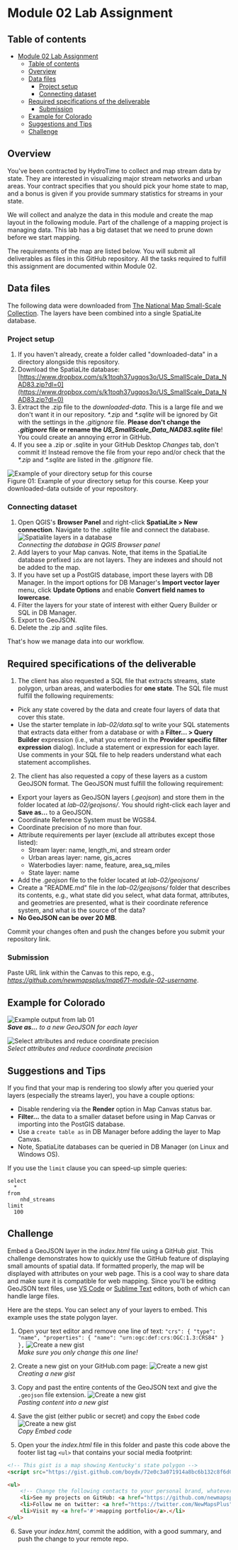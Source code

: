 # Module 02 Lab Assignment

## Table of contents

<!-- TOC -->

- [Module 02 Lab Assignment](#module-02-lab-assignment)
    - [Table of contents](#table-of-contents)
    - [Overview](#overview)
    - [Data files](#data-files)
        - [Project setup](#project-setup)
        - [Connecting dataset](#connecting-dataset)
    - [Required specifications of the deliverable](#required-specifications-of-the-deliverable)
        - [Submission](#submission)
    - [Example for Colorado](#example-for-colorado)
    - [Suggestions and Tips](#suggestions-and-tips)
    - [Challenge](#challenge)

<!-- /TOC -->

## Overview

You've been contracted by HydroTime to collect and map stream data by state. They are interested in visualizing major stream networks and urban areas. Your contract specifies that you should pick your home state to map, and a bonus is given if you provide summary statistics for streams in your state.

We will collect and analyze the data in this module and create the map layout in the following module. Part of the challenge of a mapping project is managing data. This lab has a big dataset that we need to prune down before we start mapping.

The requirements of the map are listed below. You will submit all deliverables as files in this GitHub repository. All the tasks required to fulfill this assignment are documented within Module 02.

## Data files

The following data were downloaded from [The National Map Small-Scale Collection](https://nationalmap.gov/small_scale/atlasftp.html). The layers have been combined into a single SpatiaLite database.

### Project setup
1. If you haven't already, create a folder called "downloaded-data" in a directory alongside this repository.
2. Download the SpatiaLite database:
[https://www.dropbox.com/s/k1toqh37ugqos3o/US_SmallScale_Data_NAD83.zip?dl=0](https://www.dropbox.com/s/k1toqh37ugqos3o/US_SmallScale_Data_NAD83.zip?dl=0)
3. Extract the .zip file to the *downloaded-data*. This is a large file and we don't want it in our repository. _*.zip_ and _*.sqlite_ will be ignored by Git with the settings in the *.gitignore* file. **Please don't change the *.gitignore* file or rename the *US_SmallScale_Data_NAD83.sqlite* file**! You could create an annoying error in GitHub.
4. If you see a .zip or .sqlite in your GitHub Desktop *Changes* tab, don't commit it! Instead remove the file from your repo and/or check that the _*.zip_ and _*.sqlite_ are listed in the *.gitignore* file.

![Example of your directory setup for this course](graphics/q00-co-example.png)   
Figure 01: Example of your directory setup for this course. Keep your downloaded-data outside of your repository.

### Connecting dataset

1. Open QGIS's **Browser Panel** and right-click **SpatiaLite > New connection**. Navigate to the .sqlite file and connect the database.    
![Spatialite layers in a database](graphics/q10-spatialite-layers.png)    
*Connecting the database in QGIS Browser panel*
2. Add layers to your Map canvas. Note, that items in the SpatiaLite database prefixed `idx` are not layers. They are indexes and should not be added to the map.
3. If you have set up a PostGIS database, import these layers with DB Manager. In the import options for DB Manager's **Import vector layer** menu, click **Update Options** and enable **Convert field names to lowercase**.
4. Filter the layers for your state of interest with either Query Builder or SQL in DB Manager.
5. Export to GeoJSON.
6. Delete the .zip and .sqlite files.

That's how we manage data into our workflow.


## Required specifications of the deliverable

1) The client has also requested a SQL file that extracts streams, state polygon, urban areas, and waterbodies for **one state**. The SQL file must fulfill the following requirements:

* Pick any state covered by the data and create four layers of data that cover this state.
* Use the starter template in *lab-02/data.sql* to write your SQL statements that extracts data either from a database or with a **Filter... > Query Builder** expression (i.e., what you entered in the **Provider specific filter expression** dialog). Include a statement or expression for each layer. Use comments in your SQL file to help readers understand what each statement accomplishes.


2) The client has also requested a copy of these layers as a custom GeoJSON format. The GeoJSON must fulfill the following requirement:

* Export your layers as GeoJSON layers (*.geojson*) and store them in the folder located at *lab-02/geojsons/*. You should right-click each layer and **Save as...** to a GeoJSON.
* Coordinate Reference System must be WGS84.
* Coordinate precision of no more than four.
* Attribute requirements per layer (exclude all attributes except those listed):
  * Stream layer: name, length_mi, and stream order
  * Urban areas layer: name, gis_acres
  * Waterbodies layer: name, feature, area_sq_miles
  * State layer: name
* Add the *.geojson* file to the folder located at *lab-02/geojsons/*
* Create a "README.md" file in the *lab-02/geojsons/* folder that describes its contents, e.g., what state did you select, what data format, attributes, and geometries are presented, what is their coordinate reference system, and what is the source of the data?
* **No GeoJSON can be over 20 MB**.

Commit your changes often and push the changes before you submit your repository link.

### Submission

Paste URL link within the Canvas to this repo, e.g., *https://github.com/newmapsplus/map671-module-02-username*.


## Example for Colorado
![Example output from lab 01](graphics/q01-co-example.png)   
***Save as...** to a new GeoJSON for each layer*

![Select attributes and reduce coordinate precision](graphics/q03.png)    
*Select attributes and reduce coordinate precision*

## Suggestions and Tips

If you find that your map is rendering too slowly after you queried your layers (especially the streams layer), you have a couple options:

* Disable rendering via the **Render** option in Map Canvas status bar.
* **Filter...** the data to a smaller dataset before using in Map Canvas or importing into the PostGIS database.
* Use a `create table as` in DB Manager before adding the layer to Map Canvas.
* Note, SpatiaLite databases can be queried in DB Manager (on Linux and Windows OS).

If you use the `limit` clause you can speed-up simple queries:

```
select
  *
from
    nhd_streams
limit
  100
```

## Challenge

Embed a GeoJSON layer in the *index.html* file using a GitHub *gist*. This challenge demonstrates how to quickly use the GitHub feature of displaying small amounts of spatial data. If formatted properly, the map will be displayed with attributes on your web page. This is a cool way to share data and make sure it is compatible for web mapping. Since you'll be editing GeoJSON text files, use [VS Code](https://code.visualstudio.com/) or [Sublime Text](https://www.sublimetext.com/3) editors, both of which can handle large files.

Here are the steps. You can select any of your layers to embed. This example uses the state polygon layer.

1) Open your text editor and remove one line of text:
`"crs": { "type": "name", "properties": { "name": "urn:ogc:def:crs:OGC:1.3:CRS84" } },`
![Create a new gist](graphics/rm_line.gif)    
*Make sure you only change this one line!*

2) Create a new gist on your GitHub.com page:
![Create a new gist](graphics/q02.png)    
*Creating a new gist*

3) Copy and past the entire contents of the GeoJSON text and give the `.geojson` file extension.
![Create a new gist](graphics/q04.png)    
*Pasting content into a new gist*

4) Save the gist (either public or secret) and copy the `Embed` code
![Create a new gist](graphics/q05.png)    
*Copy Embed code*

5) Open your the *index.html* file in this folder and paste this code above the footer list tag `<ul>` that contains your social media footprint:

```html
<!-- This gist is a map showing Kentucky's state polygon -->
<script src="https://gist.github.com/boydx/72e0c3a071914a8bc6b132c8f6d0ea4f.js"></script>

<ul>
	<!-- Change the following contacts to your personal brand, whatever you want it to be! -->
	<li>See my projects on GitHub: <a href="https://github.com/newmapsplus">New Maps Plus</a></li>
	<li>Follow me on twitter: <a href="https://twitter.com/NewMapsPlus">@NewMapsPlus</a></li>
	<li>Visit my <a href='#'>mapping portfolio</a>.</li>
</ul>
```

6) Save your *index.html*, commit the addition, with a good summary, and push the change to your remote repo.